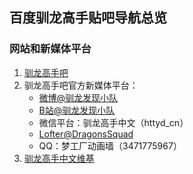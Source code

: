 ## 百度驯龙高手贴吧导航总览

### 网站和新媒体平台

1. [驯龙高手吧](https://tieba.baidu.com/f?kw=%D1%B1%C1%FA%B8%DF%CA%D6)
2. 驯龙高手吧官方新媒体平台：
    - [微博@驯龙发现小队](https://weibo.com/u/5864365033)
    - [B站@驯龙发现小队](https://space.bilibili.com/380426852)
    - 微信平台：驯龙高手中文（httyd_cn）
    - [Lofter@DragonsSquad](https://dragonssquad.lofter.com/)
    - QQ：梦工厂动画墙（3471775967）
3. [驯龙高手中文维基](https://howtotrainyourdragon.huijiwiki.com/wiki/%E9%A6%96%E9%A1%B5)

